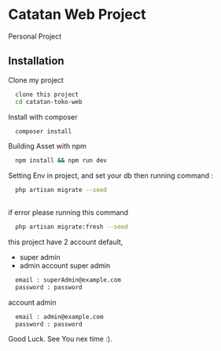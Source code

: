 
# Catatan Web Project

Personal Project

## Installation

Clone my project

```bash
  clone this project
  cd catatan-toko-web
```

Install with composer
```bash
  composer install
```

Building Asset with npm
```bash
  npm install && npm run dev
```

Setting Env in project, and set your db then running command :
```bash
  php artisan migrate --seed
  
```
if error please running this command
```bash
  php artisan migrate:fresh --seed
```
this project have 2 account default,
- super admin 
- admin
account super admin

```bash
  email : superAdmin@example.com
  password : password
```

account admin 

```bash
  email : admin@example.com
  password : password
```
    
Good Luck. See You nex time :).
